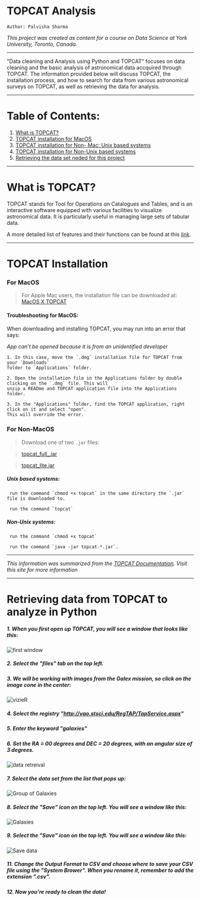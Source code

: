 # TOPCAT Analysis
`Author: Palvisha Sharma`

_This project was created as content for a course on Data Science at York University, Toronto, Canada._

------------------------------------

"Data cleaning and Analysis using Python and TOPCAT" focuses on data cleaning and the basic analysis of astronomical data accquired through TOPCAT.
The information provided below will discuss TOPCAT, the installation process, and how to search for data from various astronomical surveys on TOPCAT, as well as retrieving the data for analysis. 

------------------

# Table of Contents: 

 1. [What is TOPCAT?](https://github.com/palvisha13/TopCatAnalysis/blob/main/README.md#topcat-analysis)
 2. [TOPCAT installation for MacOS](https://github.com/palvisha13/TopCatAnalysis#for-macos) 
 3. [TOPCAT installation for Non- Mac: Unix based systems](https://github.com/palvisha13/TopCatAnalysis#unix-based-systems)
 4. [TOPCAT installation for Non-Unix based systems](https://github.com/palvisha13/TopCatAnalysis#non-unix-systems)
 5. [Retrieving the data set neded for this project](https://github.com/palvisha13/TopCatAnalysis#retrieving-data-from-topcat-to-analyze-in-python)

------------------

# What is TOPCAT?

TOPCAT stands for Tool for Operations on Catalogues  and Tables, and is an interactive software equipped with various facilities to visualize astronomical data. 
It is particularly useful in managing large sets of tabular data. 

A more detailed list of features and their functions can be found at this [link](http://www.star.bris.ac.uk/~mbt/topcat/#features).

----

# TOPCAT Installation
 
  
   ### For MacOS 
  > For Apple Mac users, the installation file can be downloaded at: <a href="http://www.star.bris.ac.uk/~mbt/topcat/topcat-full.dmg">MacOS X TOPCAT</a> 
  
   #### Troubleshooting for MacOS:
   When downloading and installing TOPCAT, you may run into an error that says: 
    
   _App can’t be opened because it is from an unidentified developer_
    
    1. In this case, move the `.dmg` installation file for TOPCAT from your `Downloads` 
    folder to `Applications` folder. 
   
    2. Open the installation file in the Applications folder by double clicking on the `.dmg` file. This will 
    unzip a READme and TOPCAT application file into the Applications folder. 
   
    3. In the "Applications" folder, find the TOPCAT application, right click on it and select "open". 
    This will override the error.
  
  
  ### For Non-MacOS 
  
  > Download one of two `.jar` files: 
  
  > [topcat_full_.jar]()
  
  > [topcat_lite.jar]()
  
   ##### **Unix based systems:** 
  
     run the command `chmod +x topcat` in the same directory the `.jar` file is downloaded to.
  
     run the command `topcat`
  
   ##### **Non-Unix systems:**
  
     run the command `chmod +x topcat`
  
     run the command `java -jar topcat-*.jar`.
   
 -------------------------------
 
 _This information was summarized from the [TOPCAT Documentation](http://www.star.bris.ac.uk/~mbt/topcat/). Visit this site for more information_
 
 
 ----
 
 # Retrieving data from TOPCAT to analyze in Python

##### 1. When you first open up TOPCAT, you will see a window that looks like this: 
![first window](topcat1.png)

##### 2. Select the "files" tab on the top left.

##### 3. We will be working with images from the Galex mission, so click on the image cone in the center: 

![vizieR](https://github.com/palvisha13/TopCatAnalysis/blob/main/Screen%20Shot%202021-01-11%20at%201.48.50%20AM.png)

##### 4. Select the registry "http://vao.stsci.edu/RegTAP/TapService.aspx"

##### 5. Enter the keyword "galaxies"

##### 6. Set the RA = 00 degrees and DEC = 20 degrees, with an angular size of 3 degrees.


![data retreival](https://github.com/palvisha13/TopCatAnalysis/blob/main/Screen%20Shot%202021-01-11%20at%202.04.38%20AM.png)

##### 7. Select the data set from the list that pops up:

![Group of Galaxies](https://github.com/palvisha13/TopCatAnalysis/blob/main/Screen%20Shot%202021-01-11%20at%202.05.20%20AM.pngg)

##### 8.  Select the "Save" icon on the top left. You will see a window like this:

![Galaxies](https://github.com/palvisha13/TopCatAnalysis/blob/main/Screen%20Shot%202021-01-06%20at%207.52.25%20PM.png)

##### 9. Select the "Save" icon on the top left. You will see a window like this:



![Save data](https://github.com/palvisha13/TopCatAnalysis/blob/main/Screen%20Shot%202021-01-06%20at%207.53.08%20PM.png)


##### 11. Change the Output Format to CSV and choose where to save your CSV file using the "System Brower". When you rename it, remember to add the extension ".csv". 

##### 12. Now you're ready to clean the data!
